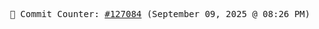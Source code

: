 <p align="center">
    <samp>
        📮 Commit Counter: <a href="https://github.com/Javascript-void0/Javascript-void0/commits/main">#127084</a> (September 09, 2025 @ 08:26 PM)
    </samp>
</p>